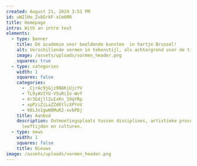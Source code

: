 ```yaml
---
created: August 21, 2024 3:51 PM
id: uWIlHo_Zv8GrkF-sCm6RR
title: Homepage
intro: With an intro text
elements:
  - type: banner
    title: Dé academie voor beeldende kunsten  in hartje Brussel!
    alt: Verschillende vormen in tekenstijl, als achtergrond voor de titel.
    image: /assets/uploads/vormen_header.png
    squares: true
  - type: categories
    width: 1
    squares: false
    categories:
      - _CjrAc9jGjz9N8KjUjcYV
      - TL9yAVIYU-VSuRiIo-Wvf
      - 4r3Gdjll2uIxKn_19qYRp
      - xpPziZiLaZZdEtlcXPYnV
      - 90iJn1gwW8MuR2-xvbPDj
    title: Aanbod
    description: Ontmoetingsplaats tussen disciplines, artistieke processen,
      leeftijden en culturen.
  - type: news
    width: 1
    squares: false
    title: Nieuws
image: /assets/uploads/vormen_header.png
---
```


